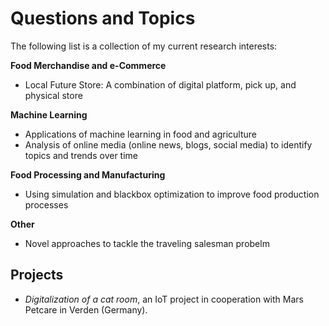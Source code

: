 # Questions and Topics

The following list is a collection of my current research interests:

**Food Merchandise and e-Commerce**

* Local Future Store: A combination of digital platform, pick up, and physical store

**Machine Learning**

* Applications of machine learning in food and agriculture
* Analysis of online media \(online news, blogs, social media\) to identify topics and trends over time

**Food Processing and Manufacturing**

* Using simulation and blackbox optimization to improve food production processes

**Other**

* Novel approaches to tackle the traveling salesman probelm

## Projects

* _Digitalization of a cat room_, an IoT project in cooperation with Mars Petcare in Verden \(Germany\). 



